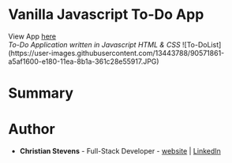 <h1>Vanilla Javascript To-Do App</h1>
View App <a href="">here</a>
<br>
<i>To-Do Application written in Javascript HTML & CSS</i>
![To-DoList](https://user-images.githubusercontent.com/13443788/90571861-a5af1600-e180-11ea-8b1a-361c28e55917.JPG)
<br>
<h1>Summary</h1>
<p></p>

<h1>Author</h1>
<ul>
  <li><b>Christian Stevens</b> - Full-Stack Developer - <a href="https://chris-thedeveloper.com/">website</a> | <a href="https://www.linkedin.com/in/christian-stevens-34367110b/">LinkedIn</a>
</u>
